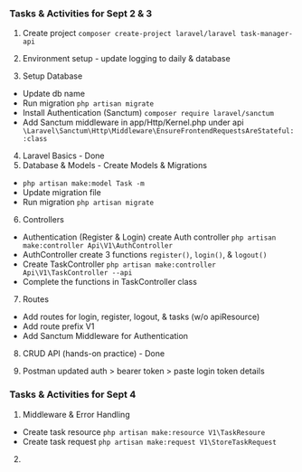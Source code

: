 ### Tasks & Activities for Sept 2 & 3

1. Create project `composer create-project laravel/laravel task-manager-api`

2. Environment setup - update logging to daily & database

3. Setup Database

-   Update db name
-   Run migration `php artisan migrate`
-   Install Authentication (Sanctum) `composer require laravel/sanctum`
-   Add Sanctum middleware in app/Http/Kernel.php under api ` \Laravel\Sanctum\Http\Middleware\EnsureFrontendRequestsAreStateful::class`

4. Laravel Basics - Done
5. Database & Models - Create Models & Migrations

-   `php artisan make:model Task -m`
-   Update migration file
-   Run migration `php artisan migrate`

6. Controllers

-   Authentication (Register & Login) create Auth controller `php artisan make:controller Api\V1\AuthController`
-   AuthController create 3 functions `register()`, `login()`, & `logout()`
-   Create TaskController `php artisan make:controller Api\V1\TaskController --api`
-   Complete the functions in TaskController class

7. Routes

-   Add routes for login, register, logout, & tasks (w/o apiResource)
-   Add route prefix V1
-   Add Sanctum Middleware for Authentication

8. CRUD API (hands-on practice) - Done

9. Postman updated auth > bearer token > paste login token details

### Tasks & Activities for Sept 4

1. Middleware & Error Handling

-   Create task resource `php artisan make:resource V1\TaskResoure`
-   Create task request `php artisan make:request V1\StoreTaskRequest`

2.
